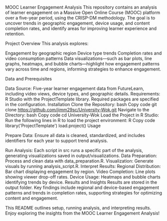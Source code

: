MOOC Learner Engagement Analysis
This repository contains an analysis of learner engagement on a Massive Open Online Course (MOOC) platform over a five-year period, using the CRISP-DM methodology. The goal is to uncover trends in geographic engagement, device usage, and content completion rates, and identify areas for improving learner experience and retention.

Project Overview
This analysis explores:

Engagement by geographic region
Device type trends
Completion rates and video consumption patterns
Data visualizations—such as bar plots, line graphs, heatmaps, and bubble charts—highlight how engagement patterns vary across time and regions, informing strategies to enhance engagement.

Data and Prerequisites

Data Source: Five-year learner engagement data from FutureLearn, including video views, device types, and geographic details.
Requirements: R Studio with the ProjectTemplate library. Required packages are specified in the configuration.
Installation
Clone the Repository:
bash
Copy code
git clone https://github.com/jimm29sc/University-Wok.git
Navigate to the Directory:
bash
Copy code
cd University-Wok
Load the Project in R Studio: Run the following lines in R to load the project environment:
R
Copy code
library('ProjectTemplate')
load.project()
Usage

Prepare Data: Ensure all data is cleaned, standardized, and includes identifiers for each year to support trend analysis.

Run Analysis:
Each script in src runs a specific part of the analysis, generating visualizations saved in output/visualizations.
Data Preparation: Process and clean data with data_preparation.R.
Visualization: Generate visuals by running analysis_script.R.
Interpret Results:
Regional Distribution: Bar chart displaying engagement by region.
Video Completion: Line plots showing viewer drop-off rates.
Device Usage: Heatmaps and bubble charts identifying trends by device.
Results and Insights
Results are stored in the output folder. Key findings include regional and device-based engagement patterns and trends in completion rates, supporting strategies for optimizing content and engagement.

This README outlines setup, running analysis, and interpreting results. Enjoy exploring the insights from the MOOC Learner Engagement Analysis!








